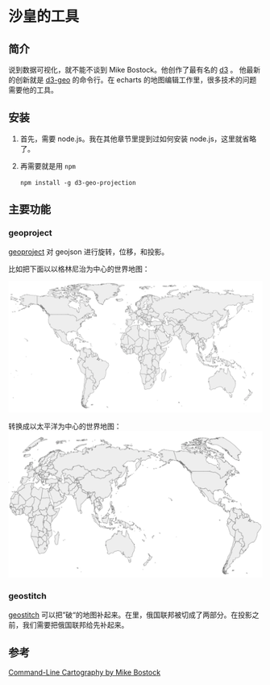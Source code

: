 # 沙皇的工具

## 简介

说到数据可视化，就不能不谈到 Mike Bostock。他创作了最有名的 [d3](https://github.com/d3/d3) 。
他最新的创新就是 [d3-geo](https://github.com/d3/d3-geo-projection/blob/master/README.md#d3-geo-projection) 的命令行。在 echarts 的地图编辑工作里，很多技术的问题需要他的工具。

## 安装

1. 首先，需要 node.js。我在其他章节里提到过如何安装 node.js，这里就省略了。
1. 再需要就是用 `npm`

    ```npm install -g d3-geo-projection```

## 主要功能

### geoproject

[geoproject](https://github.com/d3/d3-geo-projection/blob/master/README.md#geoproject)
对 geojson 进行旋转，位移，和投影。

比如把下面以以格林尼治为中心的世界地图：

![from](../image/world-center/original-world.png)

转换成以太平洋为中心的世界地图：
![to](../image/world-center/eckert3-world.png)

### geostitch

[geostitch](https://github.com/d3/d3-geo-projection/blob/master/README.md#geostitch)
可以把”破“的地图补起来。在里，俄国联邦被切成了两部分。在投影之前，我们需要把俄国联邦给先补起来。

## 参考

[Command-Line Cartography by Mike Bostock](https://medium.com/@mbostock/command-line-cartography-part-1-897aa8f8ca2c)